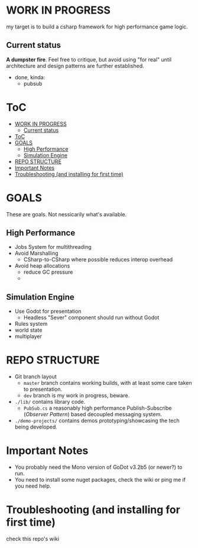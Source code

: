 WORK IN PROGRESS
=============

my target is to build a csharp framework for high performance game logic.  

Current status
-------
**A dumpster fire**.  Feel free to critique, but avoid using "for real" until architecture and  design patterns are further established.

- done, kinda:
  - pubsub


ToC
===
- [WORK IN PROGRESS](#work-in-progress)
	- [Current status](#current-status)
- [ToC](#toc)
- [GOALS](#goals)
	- [High Performance](#high-performance)
	- [Simulation Engine](#simulation-engine)
- [REPO STRUCTURE](#repo-structure)
- [Important Notes](#important-notes)
- [Troubleshooting (and installing for first time)](#troubleshooting-and-installing-for-first-time)


GOALS
========
These are goals.  Not nessicarily what's available.

High Performance
------------
- Jobs System for multithreading
- Avoid Marshalling
  - CSharp-to-CSharp where possible reduces interop overhead
- Avoid heap allocations
  - reduce GC pressure
  - 

Simulation Engine
------------
- Use Godot for presentation
  - Headless "Sever" component should run without Godot
- Rules system
- world state
- multiplayer

REPO STRUCTURE
==============

- Git branch layout
   - ```master``` branch contains working builds, with at least some care taken to presentation.  
   - ```dev``` branch is my work in progress, beware.
- ```./lib/``` contains library code.
   - ```PubSub.cs``` a reasonably high performance Publish-Subscribe (*Observer Pattern*) based decoupled messaging system.
- ```./demo-projects/``` contains demos prototyping/showcasing the tech being developed.



Important Notes
====
- You probably need the Mono version of GoDot v3.2b5 (or newer?) to run.
- You need to install some nuget packages, check the wiki or ping me if you need help.



Troubleshooting (and installing for first time)
====
check this repo's wiki
